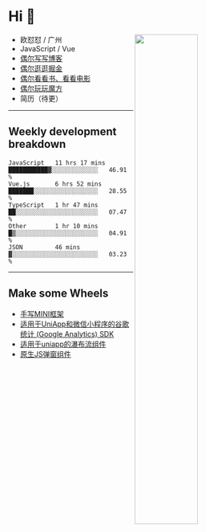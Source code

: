 # Hi 👋

[<img align="right" width="50%" src="https://github-readme-stats.vercel.app/api?username=OUDUIDUI&theme=dark&show_icons=true">](https://metrics.lecoq.io/OUDUIDUI?template=classic&#41;)


-   欧怼怼 / 广州
-   JavaScript / Vue
-   [偶尔写写博客](OUDUIDUI.cn)
-   [偶尔逛逛掘金](https://juejin.cn/user/4309700183594366)
-   [偶尔看看书、看看电影](https://www.yuque.com/books/share/3ee1684b-8e19-4849-b5aa-13d1813ded6d)
-   [偶尔玩玩魔方](https://cubing.com/results/person/2014OUSH01)
-   简历（待更）

---

##  Weekly development breakdown

<!--START_SECTION:waka-->
```text
JavaScript   11 hrs 17 mins  ███████████▓░░░░░░░░░░░░░   46.91 % 
Vue.js       6 hrs 52 mins   ███████░░░░░░░░░░░░░░░░░░   28.55 % 
TypeScript   1 hr 47 mins    ██░░░░░░░░░░░░░░░░░░░░░░░   07.47 % 
Other        1 hr 10 mins    █▒░░░░░░░░░░░░░░░░░░░░░░░   04.91 % 
JSON         46 mins         ▓░░░░░░░░░░░░░░░░░░░░░░░░   03.23 % 
```
<!--END_SECTION:waka-->



---

##  Make some Wheels

- [手写MINI框架](https://github.com/OUDUIDUI/mini)
- [适用于UniApp和微信小程序的谷歌统计 (Google Analytics) SDK](https://github.com/OUDUIDUI/ga-tracker)
- [适用于uniapp的瀑布流组件](https://github.com/OUDUIDUI/uniapp_waterfalls_flow)
- [原生JS弹窗组件](https://github.com/OUDUIDUI/notice-kit)


